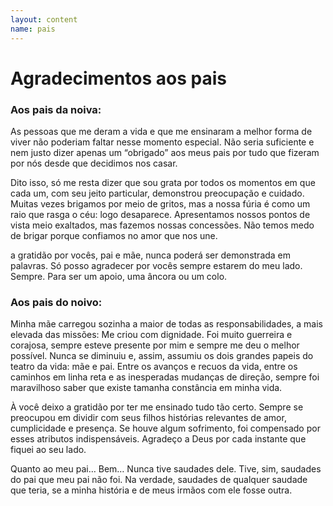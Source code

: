 ```yaml
---
layout: content
name: pais
---
```

# Agradecimentos aos pais

### Aos pais da noiva:

<p class="text-justify">As pessoas que me deram a vida e que me ensinaram a melhor forma de viver não poderiam faltar nesse momento especial. Não seria suficiente e nem justo dizer apenas um “obrigado” aos meus pais por tudo que fizeram por nós desde que decidimos nos casar.</p>
<p class="text-justify">Dito isso, só me resta dizer que sou grata por todos os momentos em que cada um, com seu jeito particular, demonstrou preocupação e cuidado. Muitas vezes brigamos por meio de gritos, mas a nossa fúria é como um raio que rasga o céu: logo desaparece. Apresentamos nossos pontos de vista meio exaltados, mas fazemos nossas concessões. Não temos medo de brigar porque confiamos no amor que nos une.</p>
<p class="text-justify">a gratidão por vocês, pai e mãe, nunca poderá ser demonstrada em palavras. Só posso agradecer por vocês sempre estarem do meu lado. Sempre. Para ser um apoio, uma âncora ou um colo.</p>

### Aos pais do noivo:

<p class="text-justify">Minha mãe carregou sozinha a maior de todas as responsabilidades, a mais elevada das missões: Me criou com dignidade. Foi muito guerreira e corajosa, sempre esteve presente por mim e sempre me deu o melhor possível. Nunca se diminuiu e, assim, assumiu os dois grandes papeis do teatro da vida: mãe e pai. Entre os avanços e recuos da vida, entre os caminhos em linha reta e as inesperadas mudanças de direção, sempre foi maravilhoso saber que existe tamanha constância em minha vida.</p>
<p class="text-justify">À você deixo a gratidão por ter me ensinado tudo tão certo. Sempre se preocupou em dividir com seus filhos histórias relevantes de amor, cumplicidade e presença. Se houve algum sofrimento, foi compensado por esses atributos indispensáveis. Agradeço a Deus por cada instante que fiquei ao seu lado.</p>
<p class="text-justify">Quanto ao meu pai… Bem… Nunca tive saudades dele. Tive, sim, saudades do pai que meu pai não foi. Na verdade, saudades de qualquer saudade que teria, se a minha história e de meus irmãos com ele fosse outra.</p>